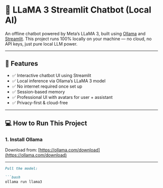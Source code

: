 # 🦙 LLaMA 3 Streamlit Chatbot (Local AI)

An offline chatbot powered by Meta’s LLaMA 3, built using [Ollama](https://ollama.com) and [Streamlit](https://streamlit.io). This project runs 100% locally on your machine — no cloud, no API keys, just pure local LLM power.

---

## 🚀 Features

- ✅ Interactive chatbot UI using Streamlit
- ✅ Local inference via Ollama’s LLaMA 3 model
- ✅ No internet required once set up
- ✅ Session-based memory
- ✅ Professional UI with avatars for user + assistant
- ✅ Privacy-first & cloud-free

---

## 💻 How to Run This Project

### 1. Install Ollama
Download from: [https://ollama.com/download](https://ollama.com/download)


---



```markdown
Pull the model:

```bash
ollama run llama3
